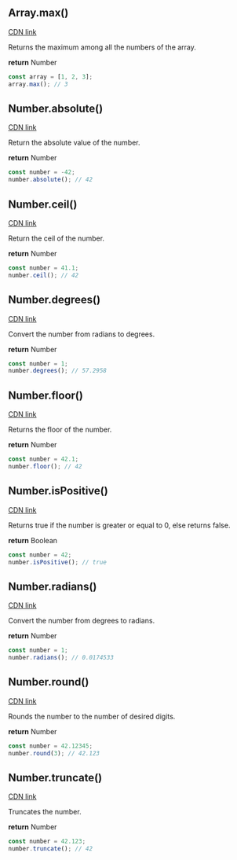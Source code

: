


## Array.max()

[CDN link](https://unpkg.com/@khalyomede/prototype-storm@0.1.0/dist/array/max.js)

Returns the maximum among all the numbers of the array.

**return**
Number

```javascript
const array = [1, 2, 3];
array.max(); // 3
```
## Number.absolute()

[CDN link](https://unpkg.com/@khalyomede/prototype-storm@0.1.0/dist/number/absolute.js)

Return the absolute value of the number.

**return**
Number

```javascript
const number = -42;
number.absolute(); // 42
```
## Number.ceil()

[CDN link](https://unpkg.com/@khalyomede/prototype-storm@0.1.0/dist/number/ceil.js)

Return the ceil of the number.

**return**
Number

```javascript
const number = 41.1;
number.ceil(); // 42
```
## Number.degrees()

[CDN link](https://unpkg.com/@khalyomede/prototype-storm@0.1.0/dist/number/degrees.js)

Convert the number from radians to degrees.

**return**
Number

```javascript
const number = 1;
number.degrees(); // 57.2958
```
## Number.floor()

[CDN link](https://unpkg.com/@khalyomede/prototype-storm@0.1.0/dist/number/floor.js)

Returns the floor of the number.

**return**
Number

```javascript
const number = 42.1;
number.floor(); // 42
```
## Number.isPositive()

[CDN link](https://unpkg.com/@khalyomede/prototype-storm@0.1.0/dist/number/is-positive.js)

Returns true if the number is greater or equal to 0, else returns false.

**return**
Boolean

```javascript
const number = 42;
number.isPositive(); // true
```
## Number.radians()

[CDN link](https://unpkg.com/@khalyomede/prototype-storm@0.1.0/dist/number/radians.js)

Convert the number from degrees to radians.

**return**
Number

```javascript
const number = 1;
number.radians(); // 0.0174533
```
## Number.round()

[CDN link](https://unpkg.com/@khalyomede/prototype-storm@0.1.0/dist/number/round.js)

Rounds the number to the number of desired digits.

**return**
Number

```javascript
const number = 42.12345;
number.round(3); // 42.123
```
## Number.truncate()

[CDN link](https://unpkg.com/@khalyomede/prototype-storm@0.1.0/dist/number/truncate.js)

Truncates the number.

**return**
Number

```javascript
const number = 42.123;
number.truncate(); // 42
```